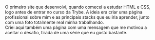 O primeiro site que desenvolvi, quando comecei a estudar HTML e CSS, logo antes de entrar no curso da Trybe. A ideia era criar uma página profissional sobre mim e as principais stacks que eu iria aprender, junto com uma foto totalmente real minha trabalhando.<br>
Criei aqui também uma página com uma mensagem que me motivou a aceitar o desafio, tirada de uma série que eu gosto bastante.
